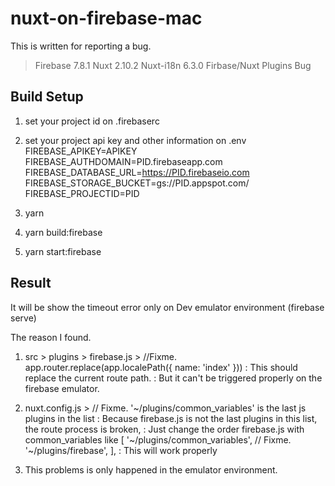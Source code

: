 # nuxt-on-firebase-mac

This is written for reporting a bug.

> Firebase 7.8.1
> Nuxt 2.10.2
> Nuxt-i18n 6.3.0
> Firbase/Nuxt Plugins Bug

## Build Setup

1. set your project id on .firebaserc

2. set your project api key and other information on .env
FIREBASE_APIKEY=APIKEY
FIREBASE_AUTHDOMAIN=PID.firebaseapp.com
FIREBASE_DATABASE_URL=https://PID.firebaseio.com
FIREBASE_STORAGE_BUCKET=gs://PID.appspot.com/
FIREBASE_PROJECTID=PID

3. yarn

4. yarn build:firebase

5. yarn start:firebase

## Result

It will be show the timeout error only on Dev emulator environment (firebase serve)

The reason I found.
1. src > plugins > firebase.js > //Fixme. app.router.replace(app.localePath({ name: 'index' }))
: This should replace the current route path.
: But it can't be triggered properly on the firebase emulator.

2. nuxt.config.js > // Fixme. '~/plugins/common_variables' is the last js plugins in the list
: Because firebase.js is not the last plugins in this list, the route process is broken,
: Just change the order firebase.js with common_variables like 
[
    '~/plugins/common_variables', // Fixme.
    '~/plugins/firebase',
],
: This will work properly


3. This problems is only happened in the emulator environment.
